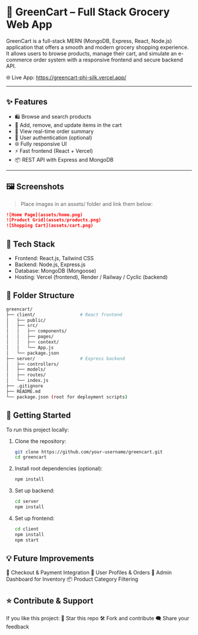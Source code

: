# 🛒 GreenCart – Full Stack Grocery Web App

GreenCart is a full-stack MERN (MongoDB, Express, React, Node.js) application that offers a smooth and modern grocery shopping experience. It allows users to browse products, manage their cart, and simulate an e-commerce order system with a responsive frontend and secure backend API.

🌐 Live App: https://greencart-phi-silk.vercel.app/

---

## ✨ Features

- 🛍️ Browse and search products
- 🛒 Add, remove, and update items in the cart
- 🧾 View real-time order summary
- 🔐 User authentication (optional)
- 🌐 Fully responsive UI
- ⚡ Fast frontend (React + Vercel)
- 📦 REST API with Express and MongoDB

---

## 🖼️ Screenshots

> Place images in an assets/ folder and link them below:

```markdown
![Home Page](assets/home.png)
![Product Grid](assets/products.png)
![Shopping Cart](assets/cart.png)
```
## 🧰 Tech Stack

- Frontend: React.js, Tailwind CSS
- Backend: Node.js, Express.js
- Database: MongoDB (Mongoose)
- Hosting: Vercel (frontend), Render / Railway / Cyclic (backend)

## 📁 Folder Structure
```bash
greencart/
├── client/                 # React frontend
│   ├── public/
│   ├── src/
│   │   ├── components/
│   │   ├── pages/
│   │   ├── context/
│   │   └── App.js
│   └── package.json
├── server/                 # Express backend
│   ├── controllers/
│   ├── models/
│   ├── routes/
│   └── index.js
├── .gitignore
├── README.md
└── package.json (root for deployment scripts)
```

## 🚀 Getting Started
To run this project locally:
1. Clone the repository:
   ```bash
   git clone https://github.com/your-username/greencart.git
   cd greencart
   ```
2. Install root dependencies (optional):
   ```bash
   npm install
   ```
3. Set up backend:
   ```bash
   cd server
   npm install
   ```
4. Set up frontend:
   ```bash
   cd client
   npm install
   npm start
   ```
## 💡 Future Improvements

🧾 Checkout & Payment Integration
👤 User Profiles & Orders
🛒 Admin Dashboard for Inventory
📦 Product Category Filtering

## ⭐ Contribute & Support

If you like this project:
🌟 Star this repo
🛠️ Fork and contribute
🗨️ Share your feedback

